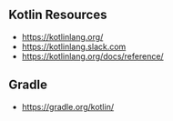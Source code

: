 
## Kotlin Resources

* https://kotlinlang.org/
* https://kotlinlang.slack.com
* https://kotlinlang.org/docs/reference/

## Gradle

* https://gradle.org/kotlin/

